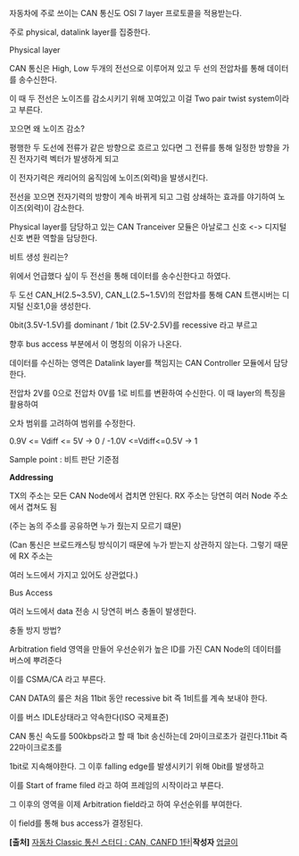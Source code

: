 자동차에 주로 쓰이는 CAN 통신도 OSI 7 layer 프로토콜을 적용받는다.

주로 physical, datalink layer를 집중한다.

Physical layer

CAN 통신은 High, Low 두개의 전선으로 이루어져 있고 두 선의 전압차를 통해 데이터를 송수신한다.

이 때 두 전선은 노이즈를 감소시키기 위해 꼬여있고 이걸 Two pair twist system이라고 부른다.

꼬으면 왜 노이즈 감소?

평행한 두 도선에 전류가 같은 방향으로 흐르고 있다면 그 전류를 통해 일정한 방향을 가진 전자기력 벡터가 발생하게 되고

이 전자기력은 캐리어의 움직임에 노이즈(외력)을 발생시킨다.

전선을 꼬으면 전자기력의 방향이 계속 바뀌게 되고 그럼 상쇄하는 효과를 야기하여 노이즈(외력)이 감소한다.

Physical layer를 담당하고 있는 CAN Tranceiver 모듈은 아날로그 신호 <-> 디지털 신호 변환 역할을 담당한다.

비트 생성 원리는?

위에서 언급했다 싶이 두 전선을 통해 데이터를 송수신한다고 하였다.

두 도선 CAN_H(2.5~3.5V), CAN_L(2.5~1.5V)의 전압차를 통해  CAN 트랜시버는 디지털 신호1,0을 생성한다.

0bit(3.5V-1.5V)를 dominant / 1bit (2.5V-2.5V)를 recessive 라고 부르고

향후 bus access 부분에서 이 명칭의 이유가 나온다.

데이터를 수신하는 영역은 Datalink layer를 책임지는 CAN Controller 모듈에서 담당한다.

전압차 2V를 0으로 전압차 0V를 1로 비트를 변환하여 수신한다. 이 때 layer의 특징을 활용하여

오차 범위를 고려하여 범위를 수정한다.

0.9V <= Vdiff <= 5V -> 0                /               -1.0V <=Vdiff<=0.5V  -> 1

Sample point : 비트 판단 기준점

**Addressing**

TX의 주소는 모든 CAN Node에서 겹치면 안된다. RX 주소는 당연히 여러 Node 주소에서 겹쳐도 됨

(주는 놈의 주소를 공유하면 누가 줬는지 모르기 떄문)

(Can 통신은 브로드캐스팅 방식이기 때문에 누가 받는지 상관하지 않는다. 그렇기 때문에 RX 주소는

여러 노드에서 가지고 있어도 상관없다.)

Bus Access

여러 노드에서 data 전송 시 당연히 버스 충돌이 발생한다.

충돌 방지 방법?

Arbitration field 영역을 만들어 우선순위가 높은 ID를 가진 CAN Node의 데이터를 버스에 뿌려준다

이를 CSMA/CA 라고 부른다.

CAN DATA의 룰은 처음 11bit 동안 recessive bit 즉 1비트를 계속 보내야 한다.

이를 버스 IDLE상태라고 약속한다(ISO 국제표준)

CAN 통신 속도를 500kbps라고 할 때 1bit 송신하는데 2마이크로초가 걸린다.11bit 즉 22마이크로초를

1bit로 지속해야한다. 그 이후 falling edge를 발생시키기 위해 0bit를 발생하고

이를 Start of frame filed 라고 하여 프레임의 시작이라고 부른다.

그 이후의 영역을 이제 Arbitration field라고 하여 우선순위를 부여한다.

이 field를 통해 bus access가 결정된다.

**[출처]** [자동차 Classic 통신 스터디 : CAN, CANFD 1탄](https://blog.naver.com/rlagrkwns30/221796551320)|**작성자** [업글이](https://blog.naver.com/rlagrkwns30)